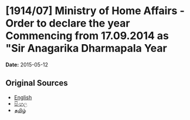 # [1914/07] Ministry of Home Affairs - Order to declare the year Commencing from 17.09.2014 as "Sir Anagarika Dharmapala Year

**Date:** 2015-05-12

## Original Sources

- [English](https://documents.gov.lk/view/extra-gazettes/2015/5/1914-07_E.pdf)
- [සිංහල](https://documents.gov.lk/view/extra-gazettes/2015/5/1914-07_S.pdf)
- [தமிழ்](https://documents.gov.lk/view/extra-gazettes/2015/5/1914-07_T.pdf)

